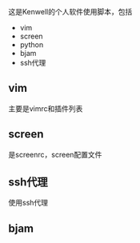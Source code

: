 这是Kenwell的个人软件使用脚本，包括

* vim
* screen
* python
* bjam
* ssh代理

## vim
主要是vimrc和插件列表

## screen
是screenrc，screen配置文件

## ssh代理
使用ssh代理

## bjam

